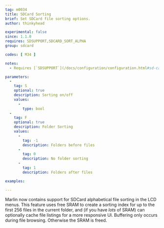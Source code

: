 ```yaml
---
tag: m0034
title: SDCard Sorting
brief: Set SDCard file sorting options.
author: thinkyhead

experimental: false
since: 1.1.0
requires: SDSUPPORT,SDCARD_SORT_ALPHA
group: sdcard

codes: [ M34 ]

notes:
  - Requires [`SDSUPPORT`](/docs/configuration/configuration.html#sd-card) and `SDCARD_SORT_ALPHA`.

parameters:
  -
    tag: S
    optional: true
    description: Sorting on/off
    values:
      -
        type: bool
  -
    tag: F
    optional: true
    description: Folder Sorting
    values:
      -
        tag: -1
        description: Folders before files
      -
        tag: 0
        description: No folder sorting
      -
        tag: 1
        description: Folders after files

examples:

---
```


Marlin now contains support for SDCard alphabetical file sorting in the LCD menus. This feature uses free SRAM to create a sorting index for up to the first 256 files in the current folder, and (if you have _lots_ of SRAM) can optionally cache file listings for a more responsive UI. Buffering only occurs during file browsing. Otherwise the SRAM is freed.
